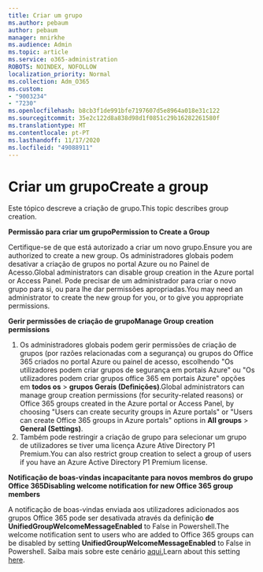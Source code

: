 ```yaml
---
title: Criar um grupo
ms.author: pebaum
author: pebaum
manager: mnirkhe
ms.audience: Admin
ms.topic: article
ms.service: o365-administration
ROBOTS: NOINDEX, NOFOLLOW
localization_priority: Normal
ms.collection: Adm_O365
ms.custom:
- "9003234"
- "7230"
ms.openlocfilehash: b8cb3f1de991bfe7197607d5e8964a018e31c122
ms.sourcegitcommit: 35e2c122d8a838d98d1f0851c29b16282261580f
ms.translationtype: MT
ms.contentlocale: pt-PT
ms.lasthandoff: 11/17/2020
ms.locfileid: "49088911"
---
```

# <a name="create-a-group"></a><span data-ttu-id="e086e-102">Criar um grupo</span><span class="sxs-lookup"><span data-stu-id="e086e-102">Create a group</span></span>

<span data-ttu-id="e086e-103">Este tópico descreve a criação de grupo.</span><span class="sxs-lookup"><span data-stu-id="e086e-103">This topic describes group creation.</span></span>

<span data-ttu-id="e086e-104">**Permissão para criar um grupo**</span><span class="sxs-lookup"><span data-stu-id="e086e-104">**Permission to Create a Group**</span></span>

<span data-ttu-id="e086e-105">Certifique-se de que está autorizado a criar um novo grupo.</span><span class="sxs-lookup"><span data-stu-id="e086e-105">Ensure you are authorized to create a new group.</span></span> <span data-ttu-id="e086e-106">Os administradores globais podem desativar a criação de grupos no portal Azure ou no Painel de Acesso.</span><span class="sxs-lookup"><span data-stu-id="e086e-106">Global administrators can disable group creation in the Azure portal or Access Panel.</span></span> <span data-ttu-id="e086e-107">Pode precisar de um administrador para criar o novo grupo para si, ou para lhe dar permissões apropriadas.</span><span class="sxs-lookup"><span data-stu-id="e086e-107">You may need an administrator to create the new group for you, or to give you appropriate permissions.</span></span>

<span data-ttu-id="e086e-108">**Gerir permissões de criação de grupo**</span><span class="sxs-lookup"><span data-stu-id="e086e-108">**Manage Group creation permissions**</span></span>

1. <span data-ttu-id="e086e-109">Os administradores globais podem gerir permissões de criação de grupos (por razões relacionadas com a segurança) ou grupos do Office 365 criados no portal Azure ou painel de acesso, escolhendo "Os utilizadores podem criar grupos de segurança em portais Azure" ou "Os utilizadores podem criar grupos office 365 em portais Azure" opções em **todos os**  >  **grupos Gerais (Definições)**.</span><span class="sxs-lookup"><span data-stu-id="e086e-109">Global administrators can manage group creation permissions (for security-related reasons) or Office 365 groups created in the Azure portal or Access Panel, by choosing "Users can create security groups in Azure portals" or "Users can create Office 365 groups in Azure portals" options in **All groups** > **General (Settings)**.</span></span>
2. <span data-ttu-id="e086e-110">Também pode restringir a criação de grupo para selecionar um grupo de utilizadores se tiver uma licença Azure Ative Directory P1 Premium.</span><span class="sxs-lookup"><span data-stu-id="e086e-110">You can also restrict group creation to select a group of users if you have an Azure Active Directory P1 Premium license.</span></span>

<span data-ttu-id="e086e-111">**Notificação de boas-vindas incapacitante para novos membros do grupo Office 365**</span><span class="sxs-lookup"><span data-stu-id="e086e-111">**Disabling welcome notification for new Office 365 group members**</span></span>

<span data-ttu-id="e086e-112">A notificação de boas-vindas enviada aos utilizadores adicionados aos grupos Office 365 pode ser desativada através da definição **de UnifiedGroupWelcomeMessageEnabled** to False in Powershell.</span><span class="sxs-lookup"><span data-stu-id="e086e-112">The welcome notification sent to users who are added to Office 365 groups can be disabled by setting **UnifiedGroupWelcomeMessageEnabled** to False in Powershell.</span></span> <span data-ttu-id="e086e-113">Saiba mais sobre este cenário [aqui.](https://docs.microsoft.com/powershell/module/exchange/set-unifiedgroup?view=exchange-ps&preserve-view=true)</span><span class="sxs-lookup"><span data-stu-id="e086e-113">Learn about this setting [here](https://docs.microsoft.com/powershell/module/exchange/set-unifiedgroup?view=exchange-ps&preserve-view=true).</span></span>

